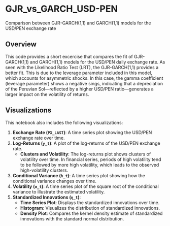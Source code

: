 # GJR_vs_GARCH_USD-PEN
Comparison between GJR-GARCH(1,1) and GARCH(1,1) models for the USD/PEN exchange rate

## Overview
This code provides a short excercise that compares the fit of GJR-GARCH(1,1) and GARCH(1,1) models for the USD/PEN daily exchange rate. As seen with the Likelihood Ratio Test (LRT), the GJR-GARCH(1,1) provides a better fit. This is due to the leverage parameter included in this model, which accounts for asymmetric shocks. In this case, the  gamma coefficient (leverage parameter) shows a negative sings, indicating that a depreciation of the Peruvian Sol—reflected by a higher USD/PEN ratio—generates a larger impact on the volatility of returns. 

## Visualizations
This notebook also includes the following visualizations:

1. **Exchange Rate (`PX_LAST`)**: A time series plot showing the USD/PEN exchange rate over time.
2. **Log-Returns (`y_t`)**: A plot of the log-returns of the USD/PEN exchange rate.
    - **Clusters and Volatility**: The log-returns plot shows clusters of volatility over time. In financial series, periods of high volatility tend to be followed by more high volatility, which leads to the observed high-volatility clusters.
4. **Conditional Variance (`h_t`)**: A time series plot showing how the conditional variance changes over time.
5. **Volatility (`σ_t`)**: A time series plot of the square root of the conditional variance to illustrate the estimated volatility.
6. **Standardized Innovations (`η_t`)**:
   - **Time Series Plot**: Displays the standardized innovations over time.
   - **Histogram**: Visualizes the distribution of standardized innovations.
   - **Density Plot**: Compares the kernel density estimate of standardized innovations with the standard normal distribution.


